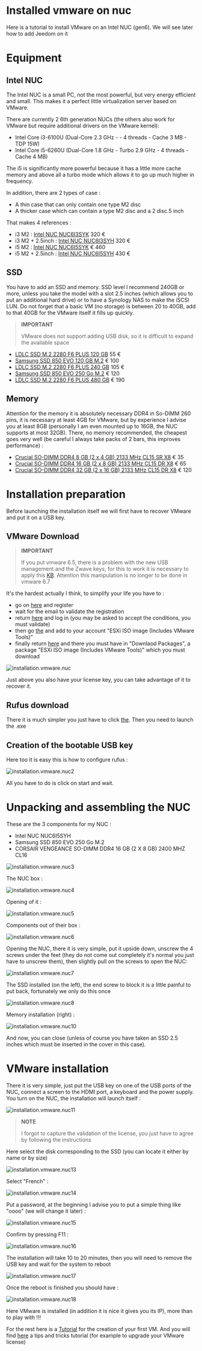 # Installed vmware on nuc

Here is a tutorial to install VMware on an Intel NUC (gen6). We will see later how to add Jeedom on it

# Equipment 

## Intel NUC

The Intel NUC is a small PC, not the most powerful, but very energy efficient and small. This makes it a perfect little virtualization server based on VMware.

There are currently 2 6th generation NUCs (the others also work for VMware but require additional drivers on the VMware kernel):

-   Intel Core i3-6100U (Dual-Core 2.3 GHz - - 4 threads - Cache 3 MB - TDP 15W)
-   Intel Core i5-6260U (Dual-Core 1.8 GHz - Turbo 2.9 GHz - 4 threads - Cache 4 MB)

The i5 is significantly more powerful because it has a little more cache memory and above all a turbo mode which allows it to go up much higher in frequency.

In addition, there are 2 types of case :

-   A thin case that can only contain one type M2 disc
-   A thicker case which can contain a type M2 disc and a 2 disc.5 inch

That makes 4 references :

-   i3 M2 : [Intel NUC NUC6I3SYK](http://www.ldlc.com/fiche/PB00203086.html) 320 €
-   i3 M2 + 2.5inch : [Intel NUC NUC6I3SYH](http://www.ldlc.com/fiche/PB00203148.html) 320 €
-   i5 M2 : [Intel NUC NUC6I5SYK](http://www.ldlc.com/fiche/PB00203084.html) € 460
-   i5 M2 + 2.5inch : [Intel NUC NUC6I5SYH](http://www.ldlc.com/fiche/PB00202760.html) 430 €

## SSD

You have to add an SSD and memory. SSD level I recommend 240GB or more, unless you take the model with a slot 2.5 inches (which allows you to put an additional hard drive) or to have a Synology NAS to make the iSCSI LUN. Do not forget that a basic VM (no storage) is between 20 to 40GB, add to that 40GB for the VMware itself it fills up quickly.

> **IMPORTANT**
>
> VMware does not support adding USB disk, so it is difficult to expand the available space

-   [LDLC SSD M.2 2280 F6 PLUS 120 GB](http://www.ldlc.com/fiche/PB00203635.html) 55 €
-   [Samsung SSD 850 EVO 120 GB M.2](http://www.ldlc.com/fiche/PB00185923.html) € 100
-   [LDLC SSD M.2 2280 F6 PLUS 240 GB](http://www.ldlc.com/fiche/PB00203636.html) 105 €
-   [Samsung SSD 850 EVO 250 Go M.2](http://www.ldlc.com/fiche/PB00185924.html) € 120
-   [LDLC SSD M.2 2280 F6 PLUS 480 GB](http://www.ldlc.com/fiche/PB00207301.html) € 190

## Memory

Attention for the memory it is absolutely necessary DDR4 in So-DIMM 260 pins, it is necessary at least 4GB for VMware, but by experience I advise you at least 8GB (personally I am even mounted up to 16GB, the NUC supports at most 32GB). There, no memory recommended, the cheapest goes very well (be careful I always take packs of 2 bars, this improves performance) :

-   [Crucial SO-DIMM DDR4 8 GB (2 x 4 GB) 2133 MHz CL15 SR X8](http://www.ldlc.com/fiche/PB00204134.html) € 35
-   [Crucial SO-DIMM DDR4 16 GB (2 x 8 GB) 2133 MHz CL15 DR X8](http://www.ldlc.com/fiche/PB00204135.html) € 65
-   [Crucial SO-DIMM DDR4 32 GB (2 x 16 GB) 2133 MHz CL15 DR X8](http://www.ldlc.com/fiche/PB00204136.html) € 120

# Installation preparation

Before launching the installation itself we will first have to recover VMware and put it on a USB key.

## VMware Download

> **IMPORTANT**
>
> If you put vmware 6.5, there is a problem with the new USB management and the Zwave keys, for this to work it is necessary to apply this [KB](https://kb.vmware.com/selfservice/microsites/search.do?language=en_US&cmd=displayKC&externalId=2147650). Attention this manipulation is no longer to be done in vmware 6.7

It's the hardest actually I think, to simplify your life you have to :

-   go on [here](https://my.vmware.com/en/web/vmware/evalcenter?p=free-esxi6) and register
-   wait for the email to validate the registration
-   return [here](https://my.vmware.com/en/web/vmware/evalcenter?p=free-esxi6) and log in (you may be asked to accept the conditions, you must validate)
-   then go [the](https://my.vmware.com/fr/web/vmware/details?productId=491&downloadGroup=ESXI60U2) and add to your account "ESXi ISO image (Includes VMware Tools)"
-   finally return [here](https://my.vmware.com/en/web/vmware/evalcenter?p=free-esxi6) and there you must have in "Downlaod Packages", a package "ESXi ISO image (Includes VMware Tools)" which you must download

![installation.vmware.nuc](images/installation.vmware.nuc.PNG)

Just above you also have your license key, you can take advantage of it to recover it.

## Rufus download

There it is much simpler you just have to click [the](http://rufus.akeo.ie/downloads/rufus-2.9.exe). Then you need to launch the .exe

## Creation of the bootable USB key

Here too it is easy this is how to configure rufus :

![installation.vmware.nuc2](images/installation.vmware.nuc2.PNG)

All you have to do is click on start and wait.

# Unpacking and assembling the NUC

These are the 3 components for my NUC :

-   Intel NUC NUC6I5SYH
-   Samsung SSD 850 EVO 250 Go M.2
-   CORSAIR VENGEANCE SO-DIMM DDR4 16 GB (2 X 8 GB) 2400 MHZ CL16

![installation.vmware.nuc3](images/installation.vmware.nuc3.jpg)

The NUC box :

![installation.vmware.nuc4](images/installation.vmware.nuc4.jpg)

Opening of it :

![installation.vmware.nuc5](images/installation.vmware.nuc5.jpg)

Components out of their box :

![installation.vmware.nuc6](images/installation.vmware.nuc6.jpg)

Opening the NUC, there it is very simple, put it upside down, unscrew the 4 screws under the feet (they do not come out completely it's normal you just have to unscrew them), then slightly pull on the screws to open the NUC:

![installation.vmware.nuc7](images/installation.vmware.nuc7.jpg)

The SSD installed (on the left), the end screw to block it is a little painful to put back, fortunately we only do this once

![installation.vmware.nuc8](images/installation.vmware.nuc8.jpg)

Memory installation (right) :

![installation.vmware.nuc10](images/installation.vmware.nuc10.jpg)

And now, you can close (unless of course you have taken an SSD 2.5 inches which must be inserted in the cover in this case).

# VMware installation

There it is very simple, just put the USB key on one of the USB ports of the NUC, connect a screen to the HDMI port, a keyboard and the power supply. You turn on the NUC, the installation will launch itself :

![installation.vmware.nuc11](images/installation.vmware.nuc11.jpg)

> **NOTE**
>
> I forgot to capture the validation of the license, you just have to agree by following the instructions

Here select the disk corresponding to the SSD (you can locate it either by name or by size)

![installation.vmware.nuc13](images/installation.vmware.nuc13.jpg)

Select "French" :

![installation.vmware.nuc14](images/installation.vmware.nuc14.jpg)

Put a password, at the beginning I advise you to put a simple thing like "oooo" (we will change it later) :

![installation.vmware.nuc15](images/installation.vmware.nuc15.jpg)

Confirm by pressing F11 :

![installation.vmware.nuc16](images/installation.vmware.nuc16.jpg)

The installation will take 10 to 20 minutes, then you will need to remove the USB key and wait for the system to reboot

![installation.vmware.nuc17](images/installation.vmware.nuc17.jpg)

Once the reboot is finished you should have :

![installation.vmware.nuc18](images/installation.vmware.nuc18.jpg)

Here VMware is installed (in addition it is nice it gives you its IP), more than to play with !!!

For the rest here is a [Tutorial](https://doc.jeedom.com/en_US/howto/doc-howto-vmware.creer_une_vm.html) for the creation of your first VM. And you will find [here](https://doc.jeedom.com/en_US/howto/doc-howto-vmware.trucs_et_astuces.html) a tips and tricks tutorial (for example to upgrade your VMware license)
